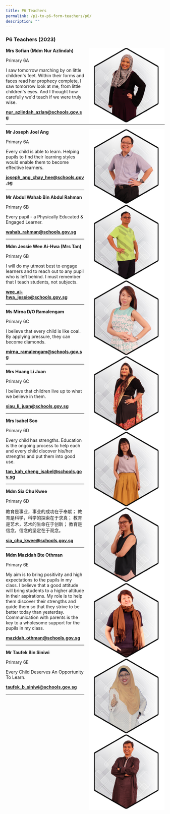 ```yaml
---
title: P6 Teachers
permalink: /p1-to-p6-form-teachers/p6/
description: ""
---
```

### P6 Teachers (2023)

<img src="/images/Our Staff/02 Teacher/6A1.png" style="width:240px;height:240px;margin-left:15px;" align = "right"> **Mrs Sofian (Mdm Nur Azlindah)**

Primary 6A

I saw tomorrow marching by on little children's feet. Within their forms and faces read her prophecy complete, I saw tomorrow look at me, from little children's eyes. And I thought how carefully we'd teach if we were truly wise.

[**nur_azlindah_azlan@schools.gov.sg**](mailto:nur_azlindah_azlan@schools.gov.sg)

* * *

<img src="/images/Our Staff/02 Teacher/6A2.png" style="width:240px;height:240px;margin-left:15px;" align = "right"> **Mr Joseph Joel Ang**

Primary 6A 

Every child is able to learn. Helping pupils to find their learning styles would enable them to become effective learners.

[**joseph_ang_chay_hee@schools.gov.sg**](mailto:joseph_ang_chay_hee@schools.gov.sg)

* * *

<img src="/images/Our Staff/02 Teacher/6B2.png" style="width:240px;height:240px;margin-left:15px;" align = "right"> **Mr Abdul Wahab Bin Abdul Rahman**

Primary 6B

Every pupil - a Physically Educated & Engaged Learner.

[**wahab_rahman@schools.gov.sg**](mailto:wahab_rahman@schools.gov.sg)

* * *

<img src="/images/Our Staff/02 Teacher/6B1.png" style="width:240px;height:240px;margin-left:15px;" align = "right"> **Mdm Jessie Wee Ai-Hwa (Mrs Tan)**

Primary 6B

I will do my utmost best to engage learners and to reach out to any pupil who is left behind. I must remember that I teach students, not subjects.

[**wee_ai-hwa_jessie@schools.gov.sg**](mailto:wee_ai-hwa_jessie@schools.gov.sg)

* * *

<img src="/images/Our Staff/02 Teacher/6C1.png" style="width:240px;height:240px;margin-left:15px;" align = "right"> **Ms Mirna D/O Ramalengam**

Primary 6C

I believe that every child is like coal. By applying pressure, they can become diamonds.

[**mirna_ramalengam@schools.gov.sg**](mailto:mirna_ramalengam@schools.gov.sg)

* * *

<img src="/images/Our Staff/02 Teacher/6C2.png" style="width:240px;height:240px;margin-left:15px;" align = "right"> **Mrs Huang Li Juan**

Primary 6C

I believe that children live up to what we believe in them.

[**siau_li_juan@schools.gov.sg**](mailto:siau_li_juan@schools.gov.sg)

* * *

<img src="/images/Our Staff/02 Teacher/6D1.png" style="width:240px;height:240px;margin-left:15px;" align = "right"> **Mrs Isabel Soo**

Primary 6D

Every child has strengths. Education is the ongoing process to help each and every child discover his/her strengths and put them into good use.

[**tan_kah_cheng_isabel@schools.gov.sg**](mailto:tan_kah_cheng_isabel@schools.gov.sg)

* * *

<img src="/images/Our Staff/02 Teacher/6D2.jpg" style="width:240px;height:240px;margin-left:15px;" align = "right"> **Mdm Sia Chu Kwee**

Primary 6D

教育是事业，事业的成功在于奉献； 教育是科学，科学的探索在于求真； 教育是艺术，艺术的生命在于创新； 教育是信念，信念的坚定在于观念。

[**sia_chu_kwee@schools.gov.sg**](mailto:sia_chu_kwee@schools.gov.sg)

* * *

<img src="/images/Our Staff/02 Teacher/6E1.png" style="width:240px;height:240px;margin-left:15px;" align = "right"> **Mdm Mazidah Bte Othman**

Primary 6E

My aim is to bring positivity and high expectations to the pupils in my class. I believe that a good attitude will bring students to a higher altitude in their aspirations. My role is to help them discover their strengths and guide them so that they strive to be better today than yesterday. Communication with parents is the key to a wholesome support for the pupils in my class.

[**mazidah_othman@schools.gov.sg**](mailto:mazidah_othman@schools.gov.sg)

* * *

<img src="/images/Our Staff/02 Teacher/6E2.png" style="width:240px;height:240px;margin-left:15px;" align = "right"> **Mr Taufek Bin Siniwi**

Primary 6E

Every Child Deserves An Opportunity To Learn.

[**taufek_b_siniwi@schools.gov.sg**](mailto:taufek_b_siniwi@schools.gov.sg)

* * *